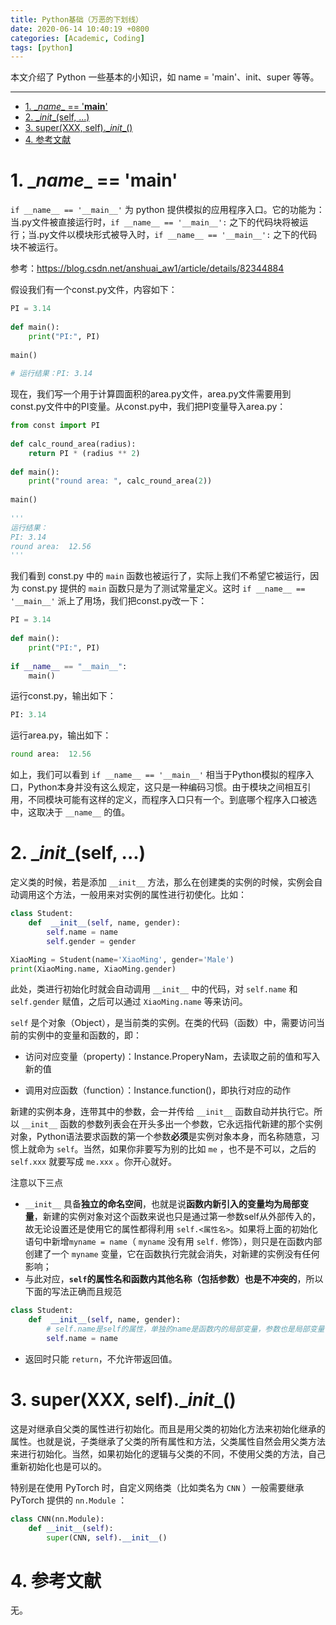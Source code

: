 ```yaml
---
title: Python基础（万恶的下划线）
date: 2020-06-14 10:40:19 +0800
categories: [Academic, Coding]
tags: [python]
---
```


本文介绍了 Python 一些基本的小知识，如 name = 'main'、init、super 等等。

<!--more-->

---

- [1. \__name__ == '__main__'](#1-_name_--main)
- [2. \__init__(self, ...)](#2-_init_self-)
- [3. super(XXX, self).\__init__()](#3-superxxx-self_init_)
- [4. 参考文献](#4-参考文献)

# 1. \__name__ == '__main__'

`if __name__ == '__main__'` 为 python 提供模拟的应用程序入口。它的功能为：当.py文件被直接运行时，`if __name__ == '__main__':` 之下的代码块将被运行；当.py文件以模块形式被导入时，`if __name__ == '__main__':` 之下的代码块不被运行。

参考：https://blog.csdn.net/anshuai_aw1/article/details/82344884

假设我们有一个const.py文件，内容如下：

```python
PI = 3.14
 
def main():
    print("PI:", PI)
 
main()
 
# 运行结果：PI: 3.14
```

现在，我们写一个用于计算圆面积的area.py文件，area.py文件需要用到const.py文件中的PI变量。从const.py中，我们把PI变量导入area.py：

```python
from const import PI
 
def calc_round_area(radius):
    return PI * (radius ** 2)
 
def main():
    print("round area: ", calc_round_area(2))
 
main()
 
'''
运行结果：
PI: 3.14
round area:  12.56
'''
```

我们看到 const.py 中的 `main` 函数也被运行了，实际上我们不希望它被运行，因为 const.py 提供的 `main` 函数只是为了测试常量定义。这时 `if __name__ == '__main__'` 派上了用场，我们把const.py改一下：

```python
PI = 3.14
 
def main():
    print("PI:", PI)
 
if __name__ == "__main__":
    main()
```

运行const.py，输出如下：

```python
PI: 3.14
```

运行area.py，输出如下：

```python
round area:  12.56
```

如上，我们可以看到 `if __name__ == '__main__'` 相当于Python模拟的程序入口，Python本身并没有这么规定，这只是一种编码习惯。由于模块之间相互引用，不同模块可能有这样的定义，而程序入口只有一个。到底哪个程序入口被选中，这取决于 `__name__` 的值。

# 2. \__init__(self, ...)

定义类的时候，若是添加 `__init__` 方法，那么在创建类的实例的时候，实例会自动调用这个方法，一般用来对实例的属性进行初使化。比如：

```python
class Student:
    def  __init__(self, name, gender):
        self.name = name
        self.gender = gender

XiaoMing = Student(name='XiaoMing', gender='Male')
print(XiaoMing.name, XiaoMing.gender)
```

 此处，类进行初始化时就会自动调用 `__init__` 中的代码，对 `self.name` 和 `self.gender` 赋值，之后可以通过 `XiaoMing.name` 等来访问。

`self` 是个对象（Object），是当前类的实例。在类的代码（函数）中，需要访问当前的实例中的变量和函数的，即：

- 访问对应变量（property)：Instance.ProperyNam，去读取之前的值和写入新的值

- 调用对应函数（function）：Instance.function()，即执行对应的动作

新建的实例本身，连带其中的参数，会一并传给 `__init__` 函数自动并执行它。所以 `__init__` 函数的参数列表会在开头多出一个参数，它永远指代新建的那个实例对象，Python语法要求函数的第一个参数**必须**是实例对象本身，而名称随意，习惯上就命为 `self`。当然，如果你非要写为别的比如 `me` ，也不是不可以，之后的 `self.xxx` 就要写成 `me.xxx` 。你开心就好。

注意以下三点

- `__init__` 具备**独立的命名空间**，也就是说**函数内新引入的变量均为局部变量**，新建的实例对象对这个函数来说也只是通过第一参数self从外部传入的，故无论设置还是使用它的属性都得利用 `self.<属性名>`。如果将上面的初始化语句中新增`myname = name`（ `myname` 没有用 `self.` 修饰），则只是在函数内部创建了一个 `myname` 变量，它在函数执行完就会消失，对新建的实例没有任何影响；
- 与此对应，**`self`的属性名和函数内其他名称（包括参数）也是不冲突的**，所以下面的写法正确而且规范

```python
class Student:
    def  __init__(self, name, gender):
        # self.name是self的属性，单独的name是函数内的局部变量，参数也是局部变量
        self.name = name
```

- 返回时只能 `return`，不允许带返回值。

# 3. super(XXX, self).\__init__()

这是对继承自父类的属性进行初始化。而且是用父类的初始化方法来初始化继承的属性。也就是说，子类继承了父类的所有属性和方法，父类属性自然会用父类方法来进行初始化。当然，如果初始化的逻辑与父类的不同，不使用父类的方法，自己重新初始化也是可以的。

特别是在使用 PyTorch 时，自定义网络类（比如类名为 `CNN` ）一般需要继承 PyTorch 提供的 `nn.Module` ：

```python
class CNN(nn.Module):
    def __init__(self):
        super(CNN, self).__init__()
```



# 4. 参考文献

无。